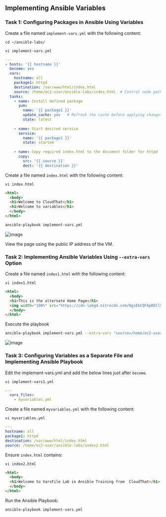 ## Implementing Ansible Variables

### Task 1: Configuring Packages in Ansible Using Variables

Create a file named `implement-vars.yml` with the following content:
```
cd ~/ansible-labs/
```
```
vi implement-vars.yml
```
```yaml
---
- hosts: '{{ hostname }}'
  become: yes
  vars:
    hostname: all
    package1: httpd
    destination: /var/www/html/index.html
    source: /home/ec2-user/ansible-labs/index.html  # Control node path
  tasks:
    - name: Install defined package
      yum:
        name: '{{ package1 }}'
        update_cache: yes   # Refresh the cache before applying changes
        state: latest
    
    - name: Start desired service
      service:
        name: '{{ package1 }}'
        state: started
    
    - name: Copy required index.html to the document folder for httpd
      copy:
        src: '{{ source }}'
        dest: '{{ destination }}'
```

Create a file named `index.html` with the following content:

```
vi index.html
```
```html
<html>
  <body>
  <h1>Welcome to CloudThat</h1>
  <h1>Welcome to variables</h1>
  </body>
</html>
```

```sh
ansible-playbook implement-vars.yml
```
![image](https://github.com/user-attachments/assets/54f4e704-6370-48ca-ada9-6f905a1f069c)

View the page using the public IP address of the VM.

### Task 2: Implementing Ansible Variables Using `--extra-vars` Option

Create a file named `index1.html` with the following content:

```
vi index1.html
```
```html
<html>
  <body>
  <h1>This is the alternate Home Page</h1>
  <img width="100%" src="https://cdn-labgd.nitrocdn.com/DgsEbCQFApREClXUXMwcDAPWJfHtBIby/assets/images/optimized/rev-f4df46d/content.cloudthat.com/consulting/wp-content/uploads/2023/11/30110123/Banner__Homepage_-Superstar-Award1.webp">
  </body>
</html>
```
Execute the playbook
```sh
ansible-playbook implement-vars.yml --extra-vars "source=/home/ec2-user/ansible-labs/index1.html"
```
![image](https://github.com/user-attachments/assets/04200e41-cb53-45df-b24a-a941bf3f2e90)

### Task 3: Configuring Variables as a Separate File and Implementing Ansible Playbook

Edit the implement-vars.yml and add the below lines just after `become`.

```
vi implement-vars1.yml
```
```yaml
---
  vars_files:
    - myvariables.yml
 ```

Create a file named `myvariables.yml` with the following content:

```
vi myvariables.yml
```
```yaml
---
hostname: all
package1: httpd
destination: /var/www/html/index.html
source: /home/ec2-user/ansible-labs/index2.html
```

Ensure `index.html` contains:

```
vi index2.html
```
```html
<html>
  <body>
  <h1>Welcome to VarsFile Lab in Ansible Training from  CloudThat</h1>
  </body>
</html>
```

Run the Ansible Playbook:

```sh
ansible-playbook implement-vars.yml
```



